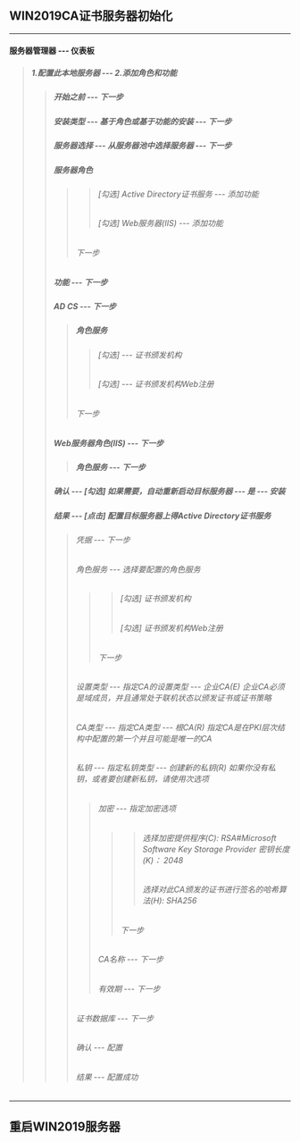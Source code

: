 ## WIN2019CA证书服务器初始化

---

#### 服务器管理器 --- 仪表板
>  ##### 1.配置此本地服务器 --- 2.添加角色和功能 
>>  ##### 开始之前 --- 下一步
>> ##### 安装类型 --- 基于角色或基于功能的安装 --- 下一步
>> ##### 服务器选择 --- 从服务器池中选择服务器 --- 下一步
>> ##### 服务器角色 
>>>> ###### [勾选] Active Directory证书服务 ---  添加功能
>>>> ###### [勾选] Web服务器(IIS) ---  添加功能
>>> ###### 下一步
>> ##### 功能 --- 下一步
>> ##### AD CS --- 下一步
>>> ##### 角色服务 
>>>> ###### [勾选] --- 证书颁发机构
>>>> ###### [勾选] --- 证书颁发机构Web注册
>>> ###### 下一步
>> ##### Web服务器角色(IIS) --- 下一步
>>> ##### 角色服务 --- 下一步
>> ##### 确认 --- [勾选] 如果需要，自动重新启动目标服务器 --- 是 --- 安装
>> ##### 结果 --- [点击] 配置目标服务器上得Active Directory证书服务
>>> ###### 凭据 --- 下一步
>>> ###### 角色服务 --- 选择要配置的角色服务
>>>>> ###### [勾选] 证书颁发机构
>>>>> ###### [勾选] 证书颁发机构Web注册
>>>> ###### 下一步
>>> ###### 设置类型 --- 指定CA的设置类型 --- 企业CA(E) 企业CA必须是域成员，并且通常处于联机状态以颁发证书或证书策略
>>> ###### CA类型 --- 指定CA类型 --- 根CA(R) 指定CA是在PKI层次结构中配置的第一个并且可能是唯一的CA
>>> ###### 私钥 --- 指定私钥类型 --- 创建新的私钥(R) 如果你没有私钥，或者要创建新私钥，请使用次选项
>>>> ###### 加密 --- 指定加密选项
>>>>>> ###### 选择加密提供程序(C): RSA#Microsoft Software Key Storage Provider     密钥长度(K)： 2048
>>>>>> ###### 选择对此CA颁发的证书进行签名的哈希算法(H): SHA256
>>>>> ###### 下一步
>>>> ###### CA名称 --- 下一步
>>>> ###### 有效期 --- 下一步
>>> ###### 证书数据库 --- 下一步
>>> ###### 确认 --- 配置
>>> ###### 结果 --- 配置成功

---


## 重启WIN2019服务器



